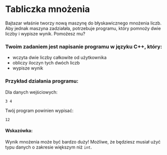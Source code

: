# Tabliczka mnożenia

Bajtazar właśnie tworzy nową maszynę do błyskawicznego mnożenia liczb. Aby jednak maszyna zadziałała, potrzebuje programu, który pomnoży dwie liczby i wypisze wynik. Pomożesz mu?

### Twoim zadaniem jest napisanie programu w języku C++, który:

- wczyta dwie liczby całkowite od użytkownika
- obliczy iloczyn tych dwóch liczb
- wypisze wynik

### Przykład działania programu:

Dla danych wejściowych:
```
3 4
```
Twój program powinien wypisać:
```
12
```

#### Wskazówka:
Wynik mnożenia może być bardzo duży! Możliwe, że będziesz musiał użyć typu danych o zakresie większym niż `int`.